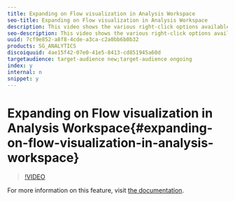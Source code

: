 ```yaml
---
title: Expanding on Flow visualization in Analysis Workspace
seo-title: Expanding on Flow visualization in Analysis Workspace
description: This video shows the various right-click options available in the Flow visualization in Analysis Workspace. Options include creating a segment from a path, collapsing columns, and more.
seo-description: This video shows the various right-click options available in the Flow visualization in Analysis Workspace. Options include creating a segment from a path, collapsing columns, and more.
uuid: 7cf9e852-a8f8-4cde-a3ca-c2a0bb6b0b32
products: SG_ANALYTICS
discoiquuid: 4ae15f42-07e0-41e5-8413-cd851945a60d
targetaudience: target-audience new;target-audience ongoing
index: y
internal: n
snippet: y
---
```


# Expanding on Flow visualization in Analysis Workspace{#expanding-on-flow-visualization-in-analysis-workspace}

>[!VIDEO](https://video.tv.adobe.com/v/24044/?quality=12)

For more information on this feature, visit [the documentation](https://marketing.adobe.com/resources/help/en_US/analytics/analysis-workspace/flow.html).
